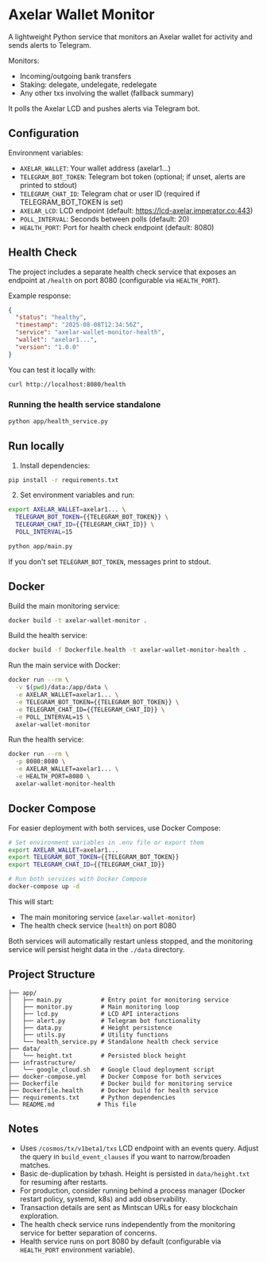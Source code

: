 # Axelar Wallet Monitor

A lightweight Python service that monitors an Axelar wallet for activity and sends alerts to Telegram.

Monitors:
- Incoming/outgoing bank transfers
- Staking: delegate, undelegate, redelegate
- Any other txs involving the wallet (fallback summary)

It polls the Axelar LCD and pushes alerts via Telegram bot.

## Configuration

Environment variables:
- `AXELAR_WALLET`: Your wallet address (axelar1...)
- `TELEGRAM_BOT_TOKEN`: Telegram bot token (optional; if unset, alerts are printed to stdout)
- `TELEGRAM_CHAT_ID`: Telegram chat or user ID (required if TELEGRAM_BOT_TOKEN is set)
- `AXELAR_LCD`: LCD endpoint (default: https://lcd-axelar.imperator.co:443)
- `POLL_INTERVAL`: Seconds between polls (default: 20)
- `HEALTH_PORT`: Port for health check endpoint (default: 8080)

## Health Check

The project includes a separate health check service that exposes an endpoint at `/health` on port 8080 (configurable via `HEALTH_PORT`).

Example response:
```json
{
  "status": "healthy",
  "timestamp": "2025-08-08T12:34:56Z",
  "service": "axelar-wallet-monitor-health",
  "wallet": "axelar1...",
  "version": "1.0.0"
}
```

You can test it locally with:
```bash
curl http://localhost:8080/health
```

### Running the health service standalone

```bash
python app/health_service.py
```

## Run locally

1) Install dependencies:

```bash
pip install -r requirements.txt
```

2) Set environment variables and run:

```bash
export AXELAR_WALLET=axelar1... \
  TELEGRAM_BOT_TOKEN={{TELEGRAM_BOT_TOKEN}} \
  TELEGRAM_CHAT_ID={{TELEGRAM_CHAT_ID}} \
  POLL_INTERVAL=15

python app/main.py
```

If you don't set `TELEGRAM_BOT_TOKEN`, messages print to stdout.

## Docker

Build the main monitoring service:

```bash
docker build -t axelar-wallet-monitor .
```

Build the health service:

```bash
docker build -f Dockerfile.health -t axelar-wallet-monitor-health .
```

Run the main service with Docker:

```bash
docker run --rm \
  -v $(pwd)/data:/app/data \
  -e AXELAR_WALLET=axelar1... \
  -e TELEGRAM_BOT_TOKEN={{TELEGRAM_BOT_TOKEN}} \
  -e TELEGRAM_CHAT_ID={{TELEGRAM_CHAT_ID}} \
  -e POLL_INTERVAL=15 \
  axelar-wallet-monitor
```

Run the health service:

```bash
docker run --rm \
  -p 8080:8080 \
  -e AXELAR_WALLET=axelar1... \
  -e HEALTH_PORT=8080 \
  axelar-wallet-monitor-health
```

## Docker Compose

For easier deployment with both services, use Docker Compose:

```bash
# Set environment variables in .env file or export them
export AXELAR_WALLET=axelar1...
export TELEGRAM_BOT_TOKEN={{TELEGRAM_BOT_TOKEN}}
export TELEGRAM_CHAT_ID={{TELEGRAM_CHAT_ID}}

# Run both services with Docker Compose
docker-compose up -d
```

This will start:
- The main monitoring service (`axelar-wallet-monitor`)
- The health check service (`health`) on port 8080

Both services will automatically restart unless stopped, and the monitoring service will persist height data in the `./data` directory.

## Project Structure

```
├── app/
│   ├── main.py           # Entry point for monitoring service
│   ├── monitor.py        # Main monitoring loop
│   ├── lcd.py            # LCD API interactions
│   ├── alert.py          # Telegram bot functionality
│   ├── data.py           # Height persistence
│   ├── utils.py          # Utility functions
│   └── health_service.py # Standalone health check service
├── data/
│   └── height.txt        # Persisted block height
├── infrastructure/
│   └── google_cloud.sh   # Google Cloud deployment script
├── docker-compose.yml    # Docker Compose for both services
├── Dockerfile            # Docker build for monitoring service
├── Dockerfile.health     # Docker build for health service
├── requirements.txt      # Python dependencies
└── README.md            # This file
```

## Notes

- Uses `/cosmos/tx/v1beta1/txs` LCD endpoint with an events query. Adjust the query in `build_event_clauses` if you want to narrow/broaden matches.
- Basic de-duplication by txhash. Height is persisted in `data/height.txt` for resuming after restarts.
- For production, consider running behind a process manager (Docker restart policy, systemd, k8s) and add observability.
- Transaction details are sent as Mintscan URLs for easy blockchain exploration.
- The health check service runs independently from the monitoring service for better separation of concerns.
- Health service runs on port 8080 by default (configurable via `HEALTH_PORT` environment variable).

